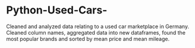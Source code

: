 # Python-Used-Cars-

Cleaned and analyzed data relating to a used car marketplace in Germany. 
Cleaned column names, aggregated data into new dataframes, found the most popular brands and sorted by mean price and mean mileage.
